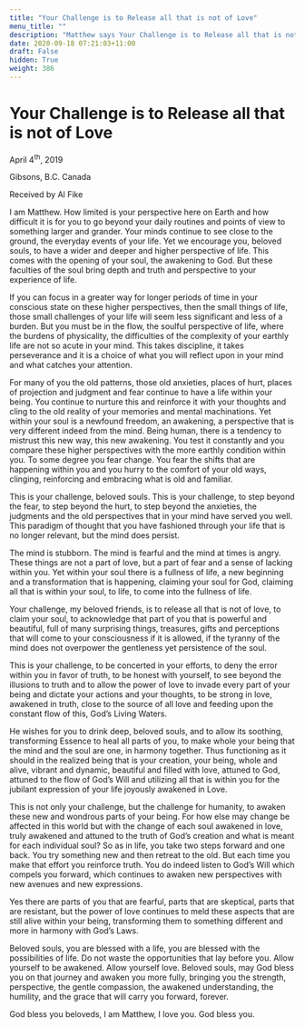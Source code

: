 ```yaml
---
title: "Your Challenge is to Release all that is not of Love"
menu_title: ""
description: "Matthew says Your Challenge is to Release all that is not of Love"
date: 2020-09-18 07:21:03+11:00
draft: False
hidden: True
weight: 386
---
```

# Your Challenge is to Release all that is not of Love 


April 4<sup>th</sup>, 2019

Gibsons, B.C. Canada

Received by Al Fike



I am Matthew. How limited is your perspective here on Earth and how difficult it is for you to go beyond your daily routines and points of view to something larger and grander. Your minds continue to see close to the ground, the everyday events of your life. Yet we encourage you, beloved souls, to have a wider and deeper and higher perspective of life. This comes with the opening of your soul, the awakening to God. But these faculties of the soul bring depth and truth and perspective to your experience of life. 

If you can focus in a greater way for longer periods of time in your conscious state on these higher perspectives, then the small things of life, those small challenges of your life will seem less significant and less of a burden. But you must be in the flow, the soulful perspective of life, where the burdens of physicality, the difficulties of the complexity of your earthly life are not so acute in your mind. This takes discipline, it takes perseverance and it is a choice of what you will reflect upon in your mind and  what catches your attention. 

For many of you the old patterns, those old anxieties, places of hurt, places of projection and judgment and fear continue to have a life within your being. You continue to nurture this and reinforce it with your thoughts and cling to the old reality of your memories and mental machinations. Yet within your soul is a newfound freedom, an awakening, a perspective that is very different indeed from the mind. Being human, there is a tendency to mistrust this new way, this new awakening. You test it constantly and you compare these higher perspectives with the more earthly condition within you. To some degree you fear change. You fear the shifts that are happening within you and you hurry to the comfort of your old ways, clinging, reinforcing and embracing what is old and familiar. 

This is your challenge, beloved souls. This is your challenge, to step beyond the fear, to step beyond the hurt, to step beyond the anxieties, the judgments and the old perspectives that in your mind have served you well. This paradigm of thought that you have fashioned through your life that is no longer relevant, but the mind does persist. 

The mind is stubborn. The mind is fearful and the mind at times is angry. These things are not a part of love, but a part of fear and a sense of lacking within you. Yet within your soul there is a fullness of life, a new beginning and a transformation that is happening, claiming your soul for God, claiming all that is within your soul, to life, to come into the fullness of life. 

Your challenge, my beloved friends, is to release all that is not of love, to claim your soul, to acknowledge that part of you that is powerful and beautiful, full of many surprising things, treasures, gifts and perceptions that will come to your consciousness if it is allowed, if the tyranny of the mind does not overpower the gentleness yet persistence of the soul. 

This is your challenge, to be concerted in your efforts, to deny the error within you in favor of truth, to be honest with yourself, to see beyond the illusions to truth and to allow the power of love to invade every part of your being and dictate your actions and your thoughts, to be strong in love, awakened in truth, close to the source of all love and feeding upon the constant flow of this, God’s Living Waters. 

He wishes for you to drink deep, beloved souls, and to allow its soothing, transforming Essence to heal all parts of you, to make whole your being that the mind and the soul are one, in harmony together. Thus functioning as it should in the realized being that is your creation, your being, whole and alive, vibrant and dynamic, beautiful and filled with love, attuned to God, attuned to the flow of God’s Will and utilizing all that is within you for the jubilant expression of your life joyously awakened in Love. 

This is not only your challenge, but the challenge for humanity, to awaken these new and wondrous parts of your being. For how else may change be affected in this world but with the change of each soul awakened in love, truly awakened and attuned to the truth of God’s creation and what is meant for each individual soul?  So as in life, you take two steps forward and one back. You try something new and then retreat to the old. But each time you make that effort you reinforce truth. You do indeed listen to God’s Will which compels you forward, which continues to awaken new perspectives with new avenues and new expressions. 

Yes there are parts of you that are fearful, parts that are skeptical, parts that are resistant, but the power of love continues to meld these aspects that are still alive within your being, transforming them to something different and more in harmony with God’s Laws. 

Beloved souls, you are blessed with a life, you are blessed with the possibilities of life. Do not waste the opportunities that lay before you. Allow yourself to be awakened. Allow yourself love. Beloved souls, may God bless you on that journey and awaken you more fully, bringing you the strength, perspective, the gentle compassion, the awakened understanding, the humility, and the grace that will carry you forward, forever. 

God bless you beloveds, I am Matthew, I love you. God bless you.